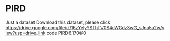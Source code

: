 # PIRD
Just a dataset
Download this dataset, please click https://drive.google.com/file/d/16zYelyYSThTV0S4cWGdz3wG_sJna5a2w/view?usp=drive_link
code PIRD6.170@0
